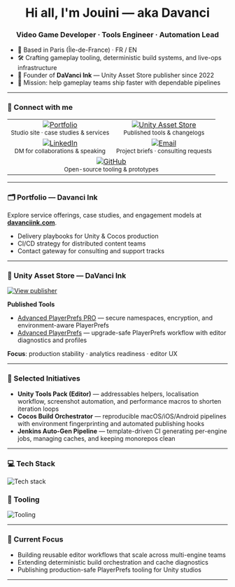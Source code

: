 <h1 align="center">Hi all, I'm Jouini — aka Davanci</h1>

<h3 align="center">Video Game Developer · Tools Engineer · Automation Lead</h3>

- 📍 Based in Paris (Île-de-France) · FR / EN
- 🛠 Crafting gameplay tooling, deterministic build systems, and live-ops infrastructure
- 🧭 Founder of **DaVanci Ink** — Unity Asset Store publisher since 2022
- 🚀 Mission: help gameplay teams ship faster with dependable pipelines

---

### 🤝 Connect with me

<table align="center">
  <tr>
    <td align="center">
      <a href="https://www.davanciink.com" target="_blank"><img src="https://img.shields.io/badge/Portfolio-davanciink.com-2563EB?style=for-the-badge&labelColor=0b2347&logo=googlechrome&logoColor=white" alt="Portfolio" /></a>
      <br /><sub>Studio site · case studies & services</sub>
    </td>
    <td align="center">
      <a href="https://assetstore.unity.com/publishers/78800" target="_blank"><img src="https://img.shields.io/badge/Unity%20Asset%20Store-DaVanci%20Ink-0f172a?style=for-the-badge&labelColor=021e1e&logo=unity&logoColor=white" alt="Unity Asset Store" /></a>
      <br /><sub>Published tools & changelogs</sub>
    </td>
  </tr>
  <tr>
    <td align="center">
      <a href="https://www.linkedin.com/in/jouini-meher" target="_blank"><img src="https://img.shields.io/badge/LinkedIn-jouini--meher-0a66c2?style=for-the-badge&labelColor=001c31&logo=linkedin&logoColor=white" alt="LinkedIn" /></a>
      <br /><sub>DM for collaborations & speaking</sub>
    </td>
    <td align="center">
      <a href="mailto:jouin.meherr@gmail.com"><img src="https://img.shields.io/badge/Email-jouin.meherr@gmail.com-ea4335?style=for-the-badge&labelColor=111827&logo=gmail&logoColor=white" alt="Email" /></a>
      <br /><sub>Project briefs · consulting requests</sub>
    </td>
  </tr>
  <tr>
    <td align="center" colspan="2">
      <a href="https://github.com/Davancimeher" target="_blank"><img src="https://img.shields.io/badge/GitHub-Davancimeher-111827?style=for-the-badge&logo=github&logoColor=white" alt="GitHub" /></a>
      <br /><sub>Open-source tooling & prototypes</sub>
    </td>
  </tr>
</table>

---

### 🗂 Portfolio — Davanci Ink

Explore service offerings, case studies, and engagement models at **[davanciink.com](https://www.davanciink.com)**.

- Delivery playbooks for Unity & Cocos production
- CI/CD strategy for distributed content teams
- Contact gateway for consulting and support tracks

---

### 🛒 Unity Asset Store — DaVanci Ink

<p>
  <a href="https://assetstore.unity.com/publishers/78800" target="_blank"><img src="https://img.shields.io/badge/View%20Publisher%20Profile-10B981?style=for-the-badge&logo=unity&logoColor=white" alt="View publisher" /></a>
</p>

**Published Tools**
- [Advanced PlayerPrefs PRO](https://assetstore.unity.com/packages/tools/utilities/advanced-playerprefs-pro-244725) — secure namespaces, encryption, and environment-aware PlayerPrefs
- [Advanced PlayerPrefs](https://assetstore.unity.com/packages/tools/utilities/advanced-playerprefs-243581) — upgrade-safe PlayerPrefs workflow with editor diagnostics and profiles

**Focus**: production stability · analytics readiness · editor UX

---

### 🚧 Selected Initiatives

- **Unity Tools Pack (Editor)** — addressables helpers, localisation workflow, screenshot automation, and performance macros to shorten iteration loops
- **Cocos Build Orchestrator** — reproducible macOS/iOS/Android pipelines with environment fingerprinting and automated publishing hooks
- **Jenkins Auto-Gen Pipeline** — template-driven CI generating per-engine jobs, managing caches, and keeping monorepos clean

---

### 💻 Tech Stack

<p align="left">
  <img src="https://skillicons.dev/icons?i=unity,cs,python,go,nodejs,ts,git,github" alt="Tech stack" />
</p>

### 🧰 Tooling

<p align="left">
  <img src="https://skillicons.dev/icons?i=jenkins,docker,vscode,visualstudio,idea,linux" alt="Tooling" />
</p>

---

### 🔭 Current Focus

- Building reusable editor workflows that scale across multi-engine teams
- Extending deterministic build orchestration and cache diagnostics
- Publishing production-safe PlayerPrefs tooling for Unity studios

---
